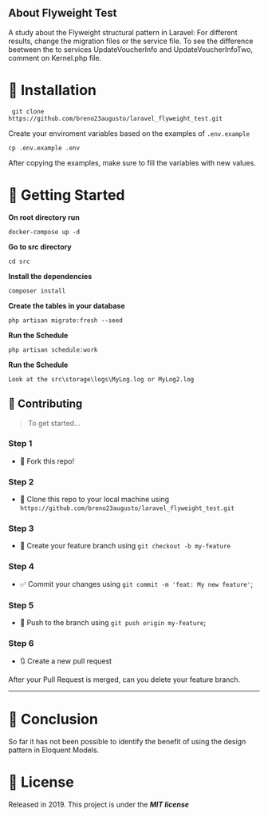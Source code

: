 ## About Flyweight Test

A study about the Flyweight structural pattern in Laravel:
For different results, change the migration files or the service file.
To see the difference beetween the to services UpdateVoucherInfo and UpdateVoucherInfoTwo, comment on Kernel.php file.

# 👷 Installation

``` git clone https://github.com/breno23augusto/laravel_flyweight_test.git```

Create your enviroment variables based on the examples of ```.env.example```

```cp .env.example .env```

After copying the examples, make sure to fill the variables with new values.

# 🏃 Getting Started

<b>On root directory run</b>

``docker-compose up -d``

<b>Go to src directory</b>

``cd src``

<b>Install the dependencies</b>

``composer install``

<b>Create the tables in your database</b>

```php artisan migrate:fresh --seed```

<b>Run the Schedule</b>

```php artisan schedule:work```

<b>Run the Schedule</b>

```Look at the src\storage\logs\MyLog.log or MyLog2.log```

## 🤔 Contributing

> To get started...

### Step 1

- 🍴 Fork this repo!

### Step 2

- 👯 Clone this repo to your local machine using `https://github.com/breno23augusto/laravel_flyweight_test.git`

### Step 3

- 🎋 Create your feature branch using `git checkout -b my-feature`

### Step 4

- ✅ Commit your changes using `git commit -m 'feat: My new feature'`;

### Step 5

- 📌 Push to the branch using `git push origin my-feature`;

### Step 6

- 🔃 Create a new pull request

After your Pull Request is merged, can you delete your feature branch.

---
# 📕 Conclusion

So far it has not been possible to identify the benefit of using the design pattern in Eloquent Models.

# 📕 License

Released in 2019.
This project is under the ***MIT license***
